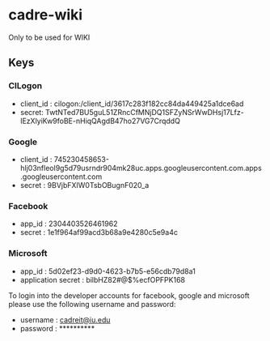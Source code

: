 # cadre-wiki
Only to be used for WIKI

## Keys
### ClLogon
 * client_id : cilogon:/client_id/3617c283f182cc84da449425a1dce6ad
 * secret: TwtNTed7BU5guL51ZRncCfMNjDQ1SFZyNSrWwDHsj17Lfz-lEzXlyiKw9foBE-nHiqQAgdB47ho27VG7CrqddQ

### Google
 * client_id :  745230458653-hlj03nfleol9g5d79usrndr904mk28uc.apps.googleusercontent.com.apps.googleusercontent.com
 * secret : 9BVjbFXIW0TsbOBugnF020_a
 
### Facebook
 * app_id : 2304403526461962
 * secret : 1e1f964af99acd3b68a9e4280c5e9a4c
 
### Microsoft
 * app_id : 5d02ef23-d9d0-4623-b7b5-e56cdb79d8a1
 * application secret : bilbHZ82#@$%ecfOPFPK168
 
To login into the developer accounts for facebook, google and microsoft please use the following username and password:
 * username : cadreit@iu.edu
 * password : **********
 
 
